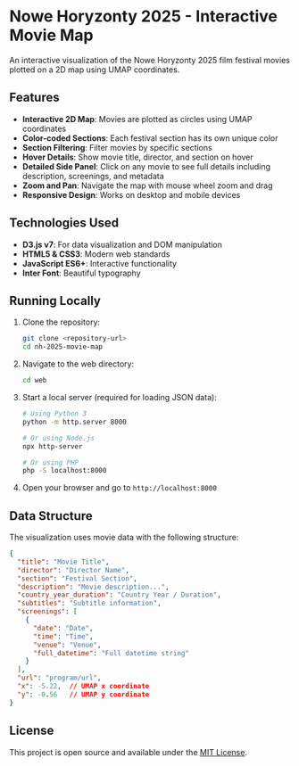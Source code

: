 # Nowe Horyzonty 2025 - Interactive Movie Map

An interactive visualization of the Nowe Horyzonty 2025 film festival movies plotted on a 2D map using UMAP coordinates.

## Features

- **Interactive 2D Map**: Movies are plotted as circles using UMAP coordinates
- **Color-coded Sections**: Each festival section has its own unique color
- **Section Filtering**: Filter movies by specific sections
- **Hover Details**: Show movie title, director, and section on hover
- **Detailed Side Panel**: Click on any movie to see full details including description, screenings, and metadata
- **Zoom and Pan**: Navigate the map with mouse wheel zoom and drag
- **Responsive Design**: Works on desktop and mobile devices

## Technologies Used

- **D3.js v7**: For data visualization and DOM manipulation
- **HTML5 & CSS3**: Modern web standards
- **JavaScript ES6+**: Interactive functionality
- **Inter Font**: Beautiful typography

## Running Locally

1. Clone the repository:
   ```bash
   git clone <repository-url>
   cd nh-2025-movie-map
   ```

2. Navigate to the web directory:
   ```bash
   cd web
   ```

3. Start a local server (required for loading JSON data):
   ```bash
   # Using Python 3
   python -m http.server 8000
   
   # Or using Node.js
   npx http-server
   
   # Or using PHP
   php -S localhost:8000
   ```

4. Open your browser and go to `http://localhost:8000`

## Data Structure

The visualization uses movie data with the following structure:

```json
{
  "title": "Movie Title",
  "director": "Director Name",
  "section": "Festival Section",
  "description": "Movie description...",
  "country_year_duration": "Country Year / Duration",
  "subtitles": "Subtitle information",
  "screenings": [
    {
      "date": "Date",
      "time": "Time",
      "venue": "Venue",
      "full_datetime": "Full datetime string"
    }
  ],
  "url": "program/url",
  "x": -5.22,  // UMAP x coordinate
  "y": -0.56   // UMAP y coordinate
}
```

## License

This project is open source and available under the [MIT License](LICENSE).
